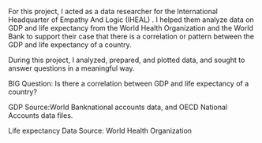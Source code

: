 
For this project, I acted as a data researcher for the International Headquarter of Empathy And Logic (IHEAL) . I helped them analyze data on GDP and life expectancy from the World Health Organization and the World Bank to support their case that there is a correlation or pattern between the GDP and life expectancy of a country.

During this project, I analyzed, prepared, and plotted data, and sought to answer questions in a meaningful way.

BIG Question: Is there a correlation between GDP and life expectancy of a country?

GDP Source:World Banknational accounts data, and OECD National Accounts data files.

Life expectancy Data Source: World Health Organization
